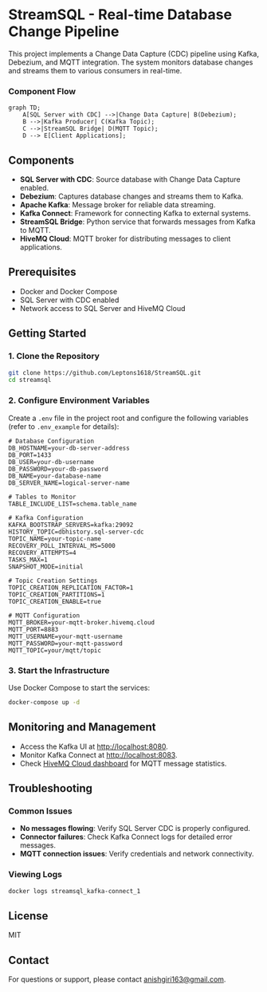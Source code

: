 # StreamSQL - Real-time Database Change Pipeline

This project implements a Change Data Capture (CDC) pipeline using Kafka, Debezium, and MQTT integration. The system monitors database changes and streams them to various consumers in real-time.

### Component Flow

```mermaid
graph TD;
    A[SQL Server with CDC] -->|Change Data Capture| B(Debezium);
    B -->|Kafka Producer| C(Kafka Topic);
    C -->|StreamSQL Bridge| D(MQTT Topic);
    D --> E[Client Applications];
```

## Components

- **SQL Server with CDC**: Source database with Change Data Capture enabled.
- **Debezium**: Captures database changes and streams them to Kafka.
- **Apache Kafka**: Message broker for reliable data streaming.
- **Kafka Connect**: Framework for connecting Kafka to external systems.
- **StreamSQL Bridge**: Python service that forwards messages from Kafka to MQTT.
- **HiveMQ Cloud**: MQTT broker for distributing messages to client applications.

## Prerequisites

- Docker and Docker Compose
- SQL Server with CDC enabled
- Network access to SQL Server and HiveMQ Cloud

## Getting Started

### 1. Clone the Repository

```bash
git clone https://github.com/Leptons1618/StreamSQL.git
cd streamsql
```

### 2. Configure Environment Variables

Create a `.env` file in the project root and configure the following variables (refer to `.env_example` for details):

```plaintext
# Database Configuration
DB_HOSTNAME=your-db-server-address
DB_PORT=1433
DB_USER=your-db-username
DB_PASSWORD=your-db-password
DB_NAME=your-database-name
DB_SERVER_NAME=logical-server-name

# Tables to Monitor
TABLE_INCLUDE_LIST=schema.table_name

# Kafka Configuration
KAFKA_BOOTSTRAP_SERVERS=kafka:29092
HISTORY_TOPIC=dbhistory.sql-server-cdc
TOPIC_NAME=your-topic-name
RECOVERY_POLL_INTERVAL_MS=5000
RECOVERY_ATTEMPTS=4
TASKS_MAX=1
SNAPSHOT_MODE=initial

# Topic Creation Settings
TOPIC_CREATION_REPLICATION_FACTOR=1
TOPIC_CREATION_PARTITIONS=1
TOPIC_CREATION_ENABLE=true

# MQTT Configuration
MQTT_BROKER=your-mqtt-broker.hivemq.cloud
MQTT_PORT=8883
MQTT_USERNAME=your-mqtt-username
MQTT_PASSWORD=your-mqtt-password
MQTT_TOPIC=your/mqtt/topic
```

### 3. Start the Infrastructure

Use Docker Compose to start the services:

```bash
docker-compose up -d
```

## Monitoring and Management

- Access the Kafka UI at [http://localhost:8080](http://localhost:8080).
- Monitor Kafka Connect at [http://localhost:8083](http://localhost:8083).
- Check [HiveMQ Cloud dashboard](https://console.hivemq.cloud/) for MQTT message statistics.

## Troubleshooting

### Common Issues

- **No messages flowing**: Verify SQL Server CDC is properly configured.
- **Connector failures**: Check Kafka Connect logs for detailed error messages.
- **MQTT connection issues**: Verify credentials and network connectivity.

### Viewing Logs

```bash
docker logs streamsql_kafka-connect_1
```

## License

MIT

## Contact

For questions or support, please contact [anishgiri163@gmail.com](mailto:anishgiri163@gmail.com).